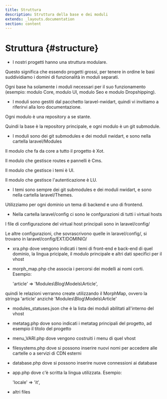 ```yaml
---
title: Struttura
description: Struttura della base e dei moduli
extends: _layouts.documentation
section: content
---
```


# Struttura {#structure}

* I nostri progetti hanno una struttura modulare.

Questo significa che essendo progetti grossi, per tenere in ordine le basi suddividiamo i domini di funzionalità in moduli separati.

Ogni base ha solamente i moduli necessari per il suo funzionamento (esempio: modulo Core, modulo UI, modulo Seo e modulo Dropshipping).

* I moduli sono gestiti dal pacchetto laravel-nwidart, quindi vi invitiamo a riferirvi alla loro documentazione.

Ogni modulo è una repository a se stante.

Quindi la base è la repository principale, e ogni modulo è un git submodule.

* I moduli sono dei git submodules e dei moduli nwidart, e sono nella cartella laravel/Modules

Il modulo che fa da core a tutto il progetto è Xot.

Il modulo che gestisce routes e pannelli è Cms.

Il modulo che gestisce i temi è UI.

Il modulo che gestisce l'autenticazione è LU.

* I temi sono sempre dei git submodules e dei moduli nwidart, e sono nella cartella laravel/Themes.

Utilizziamo per ogni dominio un tema di backend e uno di frontend.

* Nella cartella laravel/config ci sono le confgurazioni di tutti i virtual hosts

I file di configurazione del virtual host principali sono in laravel/config/

Le altre configurazioni, che sovrascrivono quelle in laravel/config/, si trovano in laravel/config/EXT/DOMINIO/

- xra.php dove vengono indicati i temi di front-end e back-end di quel dominio, la lingua pricipale, il modulo principale e altri dati specifici per il vhost

- morph_map.php che associa i percorsi dei modelli ai nomi corti. Esempio:

    'article' => 'Modules\Blog\Models\Article',

quindi le relazioni verranno create utilizzando il MorphMap, ovvero la stringa 'article' anzichè 'Modules\Blog\Models\Article'

- modules_statuses.json che è la lista dei moduli abilitati all'interno del vhost

- metatag.php dove sono indicati i metatag principali del progetto, ad esempio il titolo del progetto

- menu_VARI.php dove vengono costruiti i menu di quel vhost

- filesystems.php dove si possono inserire nuovi nomi per accedere alle cartelle o a servizi di CDN esterni

- database.php dove si possono inserire nuove connessioni ai database

- app.php dove c'è scritta la lingua utilizzata. Esempio:

    'locale' => 'it',

- altri files